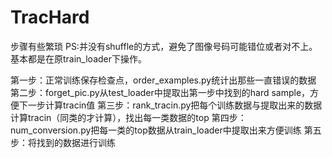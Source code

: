 # TracHard

步骤有些繁琐
PS:并没有shuffle的方式，避免了图像号码可能错位或者对不上。基本都是在原train_loader下操作。

第一步：正常训练保存检查点，order_examples.py统计出那些一直错误的数据
第二步：forget_pic.py从test_loader中提取出第一步中找到的hard sample，方便下一步计算tracin值
第三步：rank_tracin.py把每个训练数据与提取出来的数据计算tracin（同类的才计算），找出每一类数据的top
第四步：num_conversion.py把每一类的top数据从train_loader中提取出来方便训练
第五步：将找到的数据进行训练
